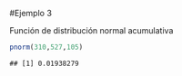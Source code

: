 #Ejemplo 3

Función de distribución normal acumulativa


```r
pnorm(310,527,105)
```

```
## [1] 0.01938279
```
